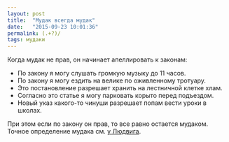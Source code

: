 ```yaml
---
layout: post
title:  "Мудак всегда мудак"
date:   "2015-09-23 10:01:36"
permalink: (.+?)/
tags: мудаки
---
```


Когда мудак не прав, он начинает апеллировать к законам:

- По закону я могу слушать громкую музыку до 11 часов.
- По закону я могу ездить на велике по оживленному тротуару.
- Это постановление разрешает хранить на лестничной клетке хлам.
- Согласно это статье я могу парковать корыто перед подъездом.
- Новый указ какого-то чинуши разрешает попам вести уроки в школах.

При этом если по закону он прав, то все равно остается мудаком. Точное
определение мудака см. [у Людвига](http://grosslarnakh.livejournal.com/79586.html).
